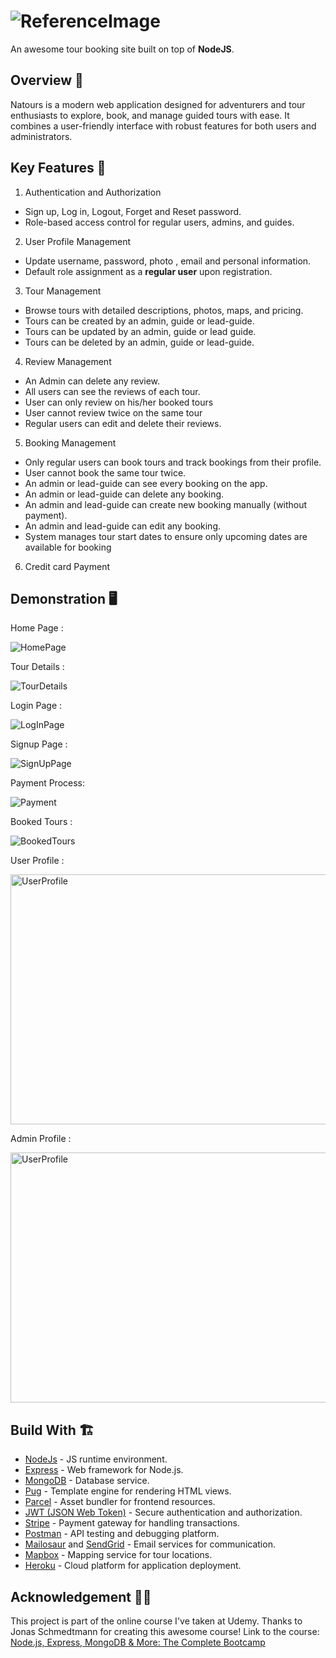 # ![ReferenceImage](/public/img/logo-green.png)

An awesome tour booking site built on top of **NodeJS**.

## Overview 🧐

Natours is a modern web application designed for adventurers and tour enthusiasts to explore, book, and manage guided tours with ease. It combines a user-friendly interface with robust features for both users and administrators.

## Key Features 📝

1. Authentication and Authorization

- Sign up, Log in, Logout, Forget and Reset password.
- Role-based access control for regular users, admins, and guides.

2. User Profile Management

- Update username, password, photo , email and personal information.
- Default role assignment as a **regular user** upon registration.

3. Tour Management

- Browse tours with detailed descriptions, photos, maps, and pricing.
- Tours can be created by an admin, guide or lead-guide.
- Tours can be updated by an admin, guide or lead guide.
- Tours can be deleted by an admin, guide or lead-guide.

4. Review Management

- An Admin can delete any review.
- All users can see the reviews of each tour.
- User can only review on his/her booked tours
- User cannot review twice on the same tour
- Regular users can edit and delete their reviews.

5. Booking Management

- Only regular users can book tours and track bookings from their profile.
- User cannot book the same tour twice.
- An admin or lead-guide can see every booking on the app.
- An admin or lead-guide can delete any booking.
- An admin and lead-guide can create new booking manually (without payment).
- An admin and lead-guide can edit any booking.
- System manages tour start dates to ensure only upcoming dates are available for booking

6. Credit card Payment

## Demonstration 🖥

Home Page :

![HomePage](https://raw.githubusercontent.com/noorahmed17/Natours---API/master/public/screenshots/home.gif)

Tour Details :

![TourDetails](https://raw.githubusercontent.com/noorahmed17/Natours---API/master/public/screenshots/tour.gif)

Login Page :

![LogInPage](https://raw.githubusercontent.com/noorahmed17/Natours---API/master/public/screenshots/login.gif)

Signup Page :

![SignUpPage](https://raw.githubusercontent.com/noorahmed17/Natours---API/master/public/screenshots/signup.gif)

Payment Process:

![Payment](https://raw.githubusercontent.com/noorahmed17/Natours---API/master/public/screenshots/payment.gif)

Booked Tours :

![BookedTours](https://raw.githubusercontent.com/noorahmed17/Natours---API/master/public/screenshots/bookedTours.jpg)

User Profile :

<img src="https://raw.githubusercontent.com/noorahmed17/Natours---API/master/public/screenshots/user.png" alt="UserProfile" width="600" height="400">

Admin Profile :

<img src="https://raw.githubusercontent.com/noorahmed17/Natours---API/master/public/screenshots/admin.png" alt="UserProfile" width="600" height="400">

## Build With 🏗

- [NodeJs](https://nodejs.org/en/) - JS runtime environment.
- [Express](https://expressjs.com/) - Web framework for Node.js.
- [MongoDB](https://www.mongodb.com/) - Database service.
- [Pug](https://pugjs.org/) - Template engine for rendering HTML views.
- [Parcel](https://parceljs.org/) - Asset bundler for frontend resources.
- [JWT (JSON Web Token)](https://jwt.io/) - Secure authentication and authorization.
- [Stripe](https://stripe.com/) - Payment gateway for handling transactions.
- [Postman](https://www.postman.com/) - API testing and debugging platform.
- [Mailosaur](https://mailosaur.com/) and [SendGrid](https://sendgrid.com/) - Email services for communication.
- [Mapbox](https://www.mapbox.com/) - Mapping service for tour locations.
- [Heroku](https://www.heroku.com/) - Cloud platform for application deployment.

## Acknowledgement 🙏🏻

This project is part of the online course I've taken at Udemy. Thanks to Jonas Schmedtmann for creating this awesome course! Link to the course: [Node.js, Express, MongoDB & More: The Complete Bootcamp](https://www.udemy.com/course/nodejs-express-mongodb-bootcamp/)
